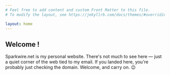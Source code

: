 ```yaml
---
# Feel free to add content and custom Front Matter to this file.
# To modify the layout, see https://jekyllrb.com/docs/themes/#overriding-theme-defaults

layout: home
---
```

## Welcome !

Sparkwire.net is my personal website. There's not much to see here — just a quiet corner of the web tied to my email.
If you landed here, you're probably just checking the domain. Welcome, and carry on. 😉
